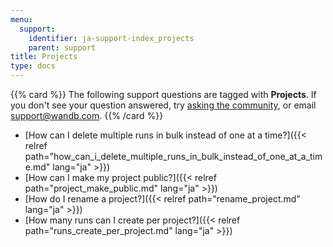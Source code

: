 ```yaml
---
menu:
  support:
    identifier: ja-support-index_projects
    parent: support
title: Projects
type: docs
---
```


{{% card %}}
The following support questions are tagged with <b>Projects</b>. If you don't see 
your question answered, try [asking the community](https://community.wandb.ai/), 
or email [support@wandb.com](mailto:support@wandb.com).
{{% /card %}}

- [How can I delete multiple runs in bulk instead of one at a time?]({{< relref path="how_can_i_delete_multiple_runs_in_bulk_instead_of_one_at_a_time.md" lang="ja" >}})
- [How can I make my project public?]({{< relref path="project_make_public.md" lang="ja" >}})
- [How do I rename a project?]({{< relref path="rename_project.md" lang="ja" >}})
- [How many runs can I create per project?]({{< relref path="runs_create_per_project.md" lang="ja" >}})